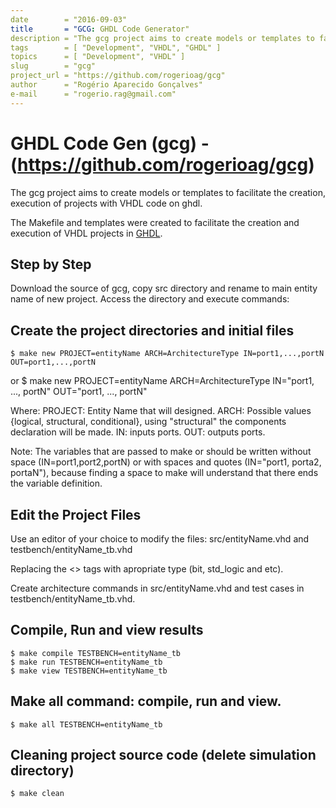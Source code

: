 ```yaml
---
date        = "2016-09-03"
title       = "GCG: GHDL Code Generator"
description = "The gcg project aims to create models or templates to facilitate the creation, execution of projects with VHDL code on ghdl"
tags        = [ "Development", "VHDL", "GHDL" ]
topics      = [ "Development", "VHDL" ]
slug        = "gcg"
project_url = "https://github.com/rogerioag/gcg"
author		= "Rogério Aparecido Gonçalves"
e-mail		= "rogerio.rag@gmail.com"
---
```


# GHDL Code Gen (gcg) - (https://github.com/rogerioag/gcg)
The gcg project aims to create models or templates to facilitate the creation, execution of projects with VHDL code on ghdl.

The Makefile and templates were created to facilitate the creation and execution of VHDL projects in [GHDL](http://ghdl.free.fr).

## Step by Step

Download the source of gcg, copy src directory and rename to main entity name of new project.
Access the directory and execute commands:

## Create the project directories and initial files

	$ make new PROJECT=entityName ARCH=ArchitectureType IN=port1,...,portN OUT=port1,...,portN
or
	$ make new PROJECT=entityName ARCH=ArchitectureType IN="port1, ..., portN" OUT="port1, ..., portN"

Where:
PROJECT: Entity Name that will designed.
ARCH: Possible values {logical, structural, conditional}, using "structural" 
the components declaration will be made.
IN: inputs ports.
OUT: outputs ports.


Note:
The variables that are passed to make or should be written without space (IN=port1,port2,portN) or with spaces and quotes (IN="port1, porta2,
portaN"), because finding a space to make will understand that there ends the
variable definition.

## Edit the Project Files

Use an editor of your choice to modify the files: src/entityName.vhd and testbench/entityName_tb.vhd

Replacing the <<type>> tags with apropriate type (bit, std_logic and etc).

Create architecture commands in src/entityName.vhd and test cases in testbench/entityName_tb.vhd.

## Compile, Run and view results

	$ make compile TESTBENCH=entityName_tb
	$ make run TESTBENCH=entityName_tb
	$ make view TESTBENCH=entityName_tb

## Make all command: compile, run and view.

	$ make all TESTBENCH=entityName_tb

## Cleaning project source code (delete simulation directory)

	$ make clean


